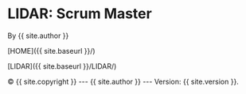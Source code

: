 # LIDAR: Scrum Master

By {{ site.author }}

[HOME]({{ site.baseurl }}/)

[LIDAR]({{ site.baseurl }}/LIDAR/) 



 © {{ site.copyright }} --- {{ site.author }} --- Version: {{ site.version }}.
